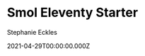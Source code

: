 ---
title: Smol Eleventy Starter
github: https://github.com/5t3ph/smol-11ty-starter
demo: https://smol-11ty-starter.netlify.app/
license: null
author: Stephanie Eckles
author_link: ''
author_twitter: 5t3ph
author_github: 5t3ph
date: 2021-04-29T00:00:00.000Z
ssg:
  - Eleventy
cms:
  - Netlifycms
css:
  - null
archetype:
  - Boilerplate
services: null
hosting:
  - Netlify
  - Vercel
description: >-
  Extremely minimal Eleventy starter to kickstart a simple multi-page site / a
  nearly opinionless foundation to continue building on.
stale: false
disabled: false
disabled_reason: null
draft: false
---